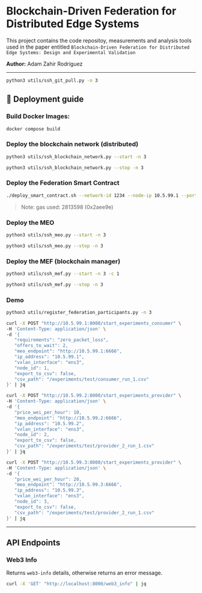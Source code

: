 # Blockchain-Driven Federation for Distributed Edge Systems

This project contains the code repositoy, measurements and analysis tools used in the paper entitled `Blockchain-Driven Federation for Distributed Edge Systems: Design and Experimental Validation`

**Author:** Adam Zahir Rodriguez

---

```bash
python3 utils/ssh_git_pull.py -n 3
```

## 🚀 Deployment guide

### Build Docker Images:
```bash
docker compose build
```

### Deploy the blockchain network (distributed)

```bash
python3 utils/ssh_blockchain_network.py --start -n 3
```

```bash
python3 utils/ssh_blockchain_network.py --stop -n 3
```

### Deploy the Federation Smart Contract

```bash
./deploy_smart_contract.sh --network-id 1234 --node-ip 10.5.99.1 --port 3334 --protocol ws
```

> Note: gas used: 2813598 (0x2aee9e)

### Deploy the MEO

```bash
python3 utils/ssh_meo.py --start -n 3
```

```bash
python3 utils/ssh_meo.py --stop -n 3
```

### Deploy the MEF (blockchain manager)

```bash
python3 utils/ssh_mef.py --start -n 3 -c 1
```

```bash
python3 utils/ssh_mef.py --stop -n 3
```

### Demo

```bash
python3 utils/register_federation_participants.py -n 3
```

```bash
curl -X POST "http://10.5.99.1:8000/start_experiments_consumer" \
-H 'Content-Type: application/json' \
-d '{
   "requirements": "zero_packet_loss",
   "offers_to_wait": 2,
   "meo_endpoint": "http://10.5.99.1:6666",
   "ip_address": "10.5.99.1",
   "vxlan_interface": "ens3",
   "node_id": 1,
   "export_to_csv": false,
   "csv_path": "/experiments/test/consumer_run_1.csv"
}' | jq
```

```bash
curl -X POST "http://10.5.99.2:8000/start_experiments_provider" \
-H 'Content-Type: application/json' \
-d '{
   "price_wei_per_hour": 10,
   "meo_endpoint": "http://10.5.99.2:6666",
   "ip_address": "10.5.99.2",
   "vxlan_interface": "ens3",
   "node_id": 2,
   "export_to_csv": false,
   "csv_path": "/experiments/test/provider_2_run_1.csv"
}' | jq
```

```bash
curl -X POST "http://10.5.99.3:8000/start_experiments_provider" \
-H 'Content-Type: application/json' \
-d '{
   "price_wei_per_hour": 20,
   "meo_endpoint": "http://10.5.99.3:6666",
   "ip_address": "10.5.99.3",
   "vxlan_interface": "ens3",
   "node_id": 3,
   "export_to_csv": false,
   "csv_path": "/experiments/test/provider_2_run_1.csv"
}' | jq
```

---

## API Endpoints

### Web3 Info
Returns `web3-info` details, otherwise returns an error message.

```bash
curl -X 'GET' "http://localhost:8000/web3_info" | jq
```
